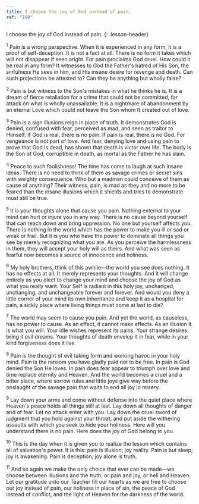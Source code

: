```yaml
---
title: I choose the joy of God instead of pain.
ref: "190"
---
```


I choose the joy of God instead of pain.
{: .lesson-header}

<sup>1</sup> Pain is a wrong perspective. When it is experienced in any
form, it is a proof of self-deception. It is not a fact at all. There is
no form it takes which will not disappear if seen aright. For pain
proclaims God cruel. How could it be real in any form? It witnesses to
God the Father's hatred of His Son, the sinfulness He sees in him, and
His insane desire for revenge and death. Can such projections be
attested to? Can they be anything but wholly false?

<sup>2</sup> Pain is but witness to the Son's mistakes in what he thinks
he is. It is a dream of fierce retaliation for a crime that could not be
committed, for attack on what is wholly unassailable. It is a nightmare
of abandonment by an eternal Love which could not leave the Son whom It
created out of love.

<sup>3</sup> Pain is a sign illusions reign in place of truth. It
demonstrates God is denied, confused with fear, perceived as mad, and
seen as traitor to Himself. If God is real, there is no pain. If pain is
real, there is no God. For vengeance is not part of love. And fear,
denying love and using pain to prove that God is dead, has shown that
death is victor over life. The body is the Son of God, corruptible in
death, as mortal as the Father he has slain.

<sup>4</sup> Peace to such foolishness! The time has come to laugh at
such insane ideas. There is no need to think of them as savage crimes or
secret sins with weighty consequence. Who but a madman could conceive of
them as cause of anything? Their witness, pain, is mad as they and no
more to be feared than the insane illusions which it shields and tries
to demonstrate must still be true.

<sup>5</sup> It is your thoughts alone that cause you pain. Nothing
external to your mind can hurt or injure you in any way. There is no
cause beyond yourself that can reach down and bring oppression. No one
but yourself affects you. There is nothing in the world which has the
power to make you ill or sad or weak or frail. But it is you who have
the power to dominate all things you see by merely recognizing what you
are. As you perceive the harmlessness in them, they will accept your
holy will as theirs. And what was seen as fearful now becomes a source
of innocence and holiness.

<sup>6</sup> My holy brothers, think of this awhile—the world you see
does nothing. It has no effects at all. It merely represents your
thoughts. And it will change entirely as you elect to change your mind
and choose the joy of God as what you really want. Your Self is radiant
in this holy joy, unchanged, unchanging, and unchangeable forever and
forever. And would you deny a little corner of your mind its own
inheritance and keep it as a hospital for pain, a sickly place where
living things must come at last to die?

<sup>7</sup> The world may seem to cause you pain. And yet the world, as
causeless, has no power to cause. As an effect, it cannot make effects.
As an illusion it is what you will. Your idle wishes represent its
pains. Your strange desires bring it evil dreams. Your thoughts of death
envelop it in fear, while in your kind forgiveness does it live.

<sup>8</sup> Pain is the thought of evil taking form and working havoc
in your holy mind. Pain is the ransom you have gladly paid not to be
free. In pain is God denied the Son He loves. In pain does fear appear
to triumph over love and time replace eternity and Heaven. And the world
becomes a cruel and a bitter place, where sorrow rules and little joys
give way before the onslaught of the savage pain that waits to end all
joy in misery.

<sup>9</sup> Lay down your arms and come without defense into the quiet
place where Heaven's peace holds all things still at last. Lay down all
thoughts of danger and of fear. Let no attack enter with you. Lay down
the cruel sword of judgment that you hold against your throat, and put
aside the withering assaults with which you seek to hide your holiness.
Here will you understand there is no pain. Here does the joy of God
belong to you.

<sup>10</sup> This is the day when it is given you to realize the lesson
which contains all of salvation's power. It is this: pain is illusion;
joy reality. Pain is but sleep; joy is awakening. Pain is deception; joy
alone is truth.

<sup>11</sup> And so again we make the only choice that ever can be
made—we choose between illusions and the truth, or pain and joy, or hell
and Heaven. Let our gratitude unto our Teacher fill our hearts as we are
free to choose our joy instead of pain, our holiness in place of sin,
the peace of God instead of conflict, and the light of Heaven for the
darkness of the world.

